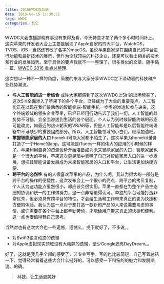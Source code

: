 ```yaml
---
title: 2016WWDC观后感
date: 2016-06-15 15:30:52
tags: WWDC
categories: 其它
---
```



WWDC大会直播那晚有事没有来得及看，今天特意才花了两个多小时时间补上。<!--more-->这次苹果的开发者大会上主要是展现了Apple自家的四大平台，WatchOS，TVOS，iOS，当然还有改了名字的macOS。虽说苹果自家是在围绕自己的平台进行功能和最新技术的展示，但作为全球顶尖的科技企业，还是可以看出相关的技术和行业的发展趋势。至于具体的要点我就不一一整理了，很多类似的文章，随手贴一篇，<a href="http://cn.engadget.com/2016/06/13/wwdc-2016-ios-macos-watchos-tvos/">WWDC 2016 重点总整理</a>.

这次想以一种不一样的角度，简要的来与大家分享WWDC之下涌动着的科技和产业趋势潮流。


- **与人工智能的进一步结合**
    或许大家都感到了这次WWDC上Siri的出场频率了，这次Siri全面渗入了苹果下的各个平台，已经成为了大会的重要亮点。人工智能正在以现在我们最熟悉的智能终端-智能手机一步步的渗透和参与进来，这个终端领域的领头企业苹果，已经已经用行动告诉了我们一切，人工智能的趋势势不可挡，会全面渗透到生活的各个层面。个人认为到时候智能终端的形态可能改变，如最近的热火朝天的VR/AR等，但是人工智能却是以后智能终端设备中不可缺少的重要组成部分。所以，人工智能领域的小白们，继续加油吧。
- **掌握智能家居的入口**
    homekit可能大家都不陌生了，这次苹果为homekit量身打造了一个Home的app。这可能是iTunes一样的伟大的应用的小时候的样子。苹果利用自身的资源优势开始准备成为未来智能家居的入口，智能家居也是一个很大的平台，苹果这次更是暗中表明了自己对智能家居入口的进一步发展，想把其智能设备发展成为未来智能家居的入口和平台，让生活更加快捷方便。
- **跨平台的必然性**
    有的人很喜欢苹果的产品，为什么呢，我认为很大的一部分是跨平台的操作的便捷性，这次发布会上一个很小的亮点，跨平台的拷贝复制，个人认为这功能点虽然很小，却应该会很实用。苹果一直都在为整个产品生态圈的协调和统一的工作做努力，这一点非常值得认可。单独的平台可能打造非常优秀，但必须具有跨平台的特性，才会给生活和工作带来真正的更为快捷和方便的体验。我认为这一点对于想打造一款新的产品的人来说需要考虑的事情，或许需要在各个平台上都辛勤劳动，才能给用户带来真正的快捷和便利。这一点也很值得我自己思考。

当然对也有这次大会也一些遗憾，遗憾么，提下就好了，不多说。。

- 对Swift3语言动态的遗憾
- 对Apple虚拟现实领域没有大动静的遗憾，至少Google还有DayDream。。

好了，这就是我几乎全部的感受了，非专业写手，写的也比较简短，自己写着总结一下，觉得经常看看这些大会什么挺好的，可以感受一下科技的的魅力和发展潮流。的确。
> **科技，让生活更美好**
